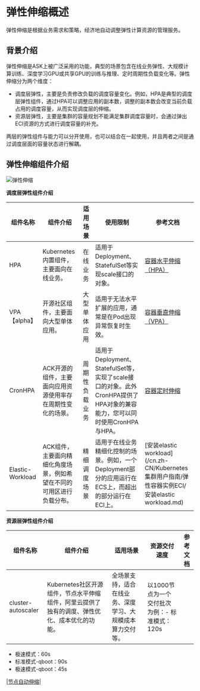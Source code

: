 # 弹性伸缩概述

弹性伸缩是根据业务需求和策略，经济地自动调整弹性计算资源的管理服务。

## 背景介绍

弹性伸缩是ASK上被广泛采用的功能，典型的场景包含在线业务弹性、大规模计算训练、深度学习GPU或共享GPU的训练与推理、定时周期性负载变化等。弹性伸缩分为两个维度：

-   调度层弹性，主要是负责修改负载的调度容量变化。例如，HPA是典型的调度层弹性组件，通过HPA可以调整应用的副本数，调整的副本数会改变当前负载占用的调度容量，从而实现调度层的伸缩。
-   资源层弹性，主要是集群的容量规划不能满足集群调度容量时，会通过弹出 ECI资源的方式进行调度容量的补充。

两层的弹性组件与能力可以分开使用，也可以结合在一起使用，并且两者之间是通过调度层面的容量状态进行解耦。

## 弹性伸缩组件介绍

![弹性伸缩](https://static-aliyun-doc.oss-cn-hangzhou.aliyuncs.com/assets/img/zh-CN/7006659951/p134711.png)

**调度层弹性组件介绍**

|组件名称|组件介绍|适用场景|使用限制|参考文档|
|----|----|----|----|----|
|HPA|Kubernetes内置组件，主要面向在线业务。|在线业务|适用于Deployment、StatefulSet等实现scale接口的对象。|[容器水平伸缩（HPA）]()|
|VPA【alpha】|开源社区组件，主要面向大型单体应用。|大型单体应用|适用于无法水平扩展的应用，通常是在Pod出现异常恢复时生效。|[容器垂直伸缩（VPA）](/cn.zh-CN/Kubernetes集群用户指南/弹性伸缩/容器垂直伸缩（VPA）.md)|
|CronHPA|ACK开源的组件，主要面向应用资源使用率存在周期性变化的场景。|周期性负载业务|适用于Deployment、StatefulSet等，实现了scale接口的对象。此外CronHPA提供了HPA对象的兼容能力，您可以同时使用CronHPA与HPA。|[容器定时伸缩]()|
|Elastic-Workload|ACK组件，主要面向精细化角度场景，例如希望在不同的可用区进行负载分布。|精细调度场景|适用于在线业务精细化控制的场景。例如，一个Deployment部分的应用运行在ECS上，而超出的部分运行在ECI上。|[安装elastic workload](/cn.zh-CN/Kubernetes集群用户指南/弹性容器实例ECI/安装elastic workload.md)|

**资源层弹性组件介绍**

|组件名称|组件介绍|适用场景|资源交付速度|参考文档|
|----|----|----|------|----|
|cluster-autoscaler|Kubernetes社区开源组件，节点水平伸缩组件，阿里云提供了独有的调度、弹性优化、成本优化的功能。|全场景支持，适合在线业务、深度学习、大规模成本算力交付等。|以1000节点为一个交付批次为例：-   标准模式：120s
-   极速模式：60s
-   标准模式-qboot：90s
-   极速模式-qboot：45s

|[节点自动伸缩](/cn.zh-CN/Kubernetes集群用户指南/弹性伸缩/节点自动伸缩.md)|

